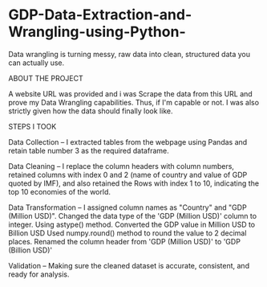 # GDP-Data-Extraction-and-Wrangling-using-Python-
Data wrangling is turning messy, raw data into clean, structured data you can actually use.



ABOUT THE PROJECT

A website URL was provided and i was Scrape the data from this URL and prove my Data Wrangling capabilities. Thus, if I'm capable or not. I was also strictly given how the data should finally look like.


STEPS I TOOK


Data Collection – I extracted tables from the webpage using Pandas and retain table number 3 as the required dataframe.

Data Cleaning – I replace the column headers with column numbers, retained columns with index 0 and 2 (name of country and value of GDP quoted by IMF), and also retained the Rows with index 1 to 10, indicating the top 10 economies of the world.

Data Transformation – I assigned column names as "Country" and "GDP (Million USD)".
Changed the data type of the 'GDP (Million USD)' column to integer. Using astype() method.
Converted the GDP value in Million USD to Billion USD
Used numpy.round() method to round the value to 2 decimal places.
Renamed the column header from 'GDP (Million USD)' to 'GDP (Billion USD)'


Validation – Making sure the cleaned dataset is accurate, consistent, and ready for analysis.
